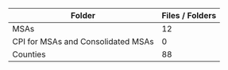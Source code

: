 | Folder                             |   Files / Folders |
|------------------------------------|-------------------|
| MSAs                               |                12 |
| CPI for MSAs and Consolidated MSAs |                 0 |
| Counties                           |                88 |